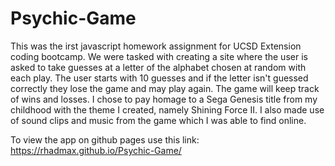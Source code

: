 # Psychic-Game
This was the irst javascript homework assignment for UCSD Extension coding bootcamp. We were tasked with creating a site where the user is asked to take guesses at a letter of the alphabet chosen at random with each play. The user starts with 10 guesses and if the letter isn't guessed correctly they lose the game and may play again. The game will keep track of wins and losses. I chose to pay homage to a Sega Genesis title from my childhood with the theme I created, namely Shining Force II. I also made use of sound clips and music from the game which I was able to find online. 

To view the app on github pages use this link: https://rhadmax.github.io/Psychic-Game/
